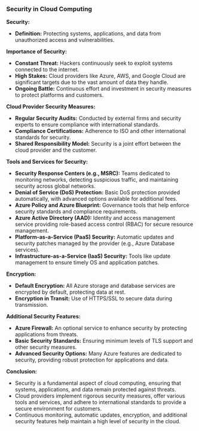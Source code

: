 ### Security in Cloud Computing

**Security:**
- **Definition:** Protecting systems, applications, and data from unauthorized access and vulnerabilities.

**Importance of Security:**
- **Constant Threat:** Hackers continuously seek to exploit systems connected to the internet.
- **High Stakes:** Cloud providers like Azure, AWS, and Google Cloud are significant targets due to the vast amount of data they handle.
- **Ongoing Battle:** Continuous effort and investment in security measures to protect platforms and customers.

**Cloud Provider Security Measures:**
- **Regular Security Audits:** Conducted by external firms and security experts to ensure compliance with international standards.
- **Compliance Certifications:** Adherence to ISO and other international standards for security.
- **Shared Responsibility Model:** Security is a joint effort between the cloud provider and the customer.

**Tools and Services for Security:**
- **Security Response Centers (e.g., MSRC):** Teams dedicated to monitoring networks, detecting suspicious traffic, and maintaining security across global networks.
- **Denial of Service (DoS) Protection:** Basic DoS protection provided automatically, with advanced options available for additional fees.
- **Azure Policy and Azure Blueprint:** Governance tools that help enforce security standards and compliance requirements.
- **Azure Active Directory (AAD):** Identity and access management service providing role-based access control (RBAC) for secure resource management.
- **Platform-as-a-Service (PaaS) Security:** Automatic updates and security patches managed by the provider (e.g., Azure Database services).
- **Infrastructure-as-a-Service (IaaS) Security:** Tools like update management to ensure timely OS and application patches.

**Encryption:**
- **Default Encryption:** All Azure storage and database services are encrypted by default, protecting data at rest.
- **Encryption in Transit:** Use of HTTPS/SSL to secure data during transmission.

**Additional Security Features:**
- **Azure Firewall:** An optional service to enhance security by protecting applications from threats.
- **Basic Security Standards:** Ensuring minimum levels of TLS support and other security measures.
- **Advanced Security Options:** Many Azure features are dedicated to security, providing robust protection for applications and data.

**Conclusion:**
- Security is a fundamental aspect of cloud computing, ensuring that systems, applications, and data remain protected against threats.
- Cloud providers implement rigorous security measures, offer various tools and services, and adhere to international standards to provide a secure environment for customers.
- Continuous monitoring, automatic updates, encryption, and additional security features help maintain a high level of security in the cloud.